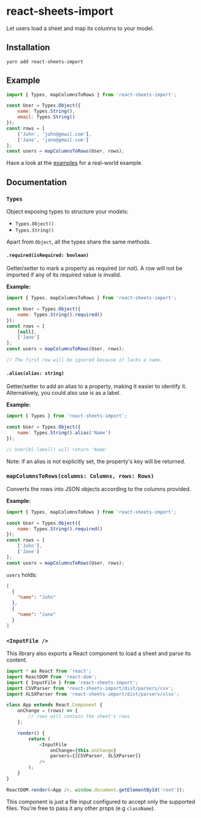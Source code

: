# react-sheets-import

Let users load a sheet and map its columns to your model.

## Installation

```
yarn add react-sheets-import
```

## Example

```js
import { Types, mapColumnsToRows } from 'react-sheets-import';

const User = Types.Object({
    name: Types.String(),
    email: Types.String()
});
const rows = [
    ['John', 'john@gmail.com'],
    ['Jane', 'jane@gmail.com']
];
const users = mapColumnsToRows(User, rows);
```

Have a look at the [examples](./examples) for a real-world example.

## Documentation

### `Types`

Object exposing types to structure your models:

* `Types.Object()`
* `Types.String()`

Apart from `Object`, all the types share the same methods.

#### `.required(isRequired: boolean)`

Getter/setter to mark a property as required (or not).
A row will not be imported if any of its required value is invalid.

**Example:**

```js
import { Types, mapColumnsToRows } from 'react-sheets-import';

const User = Types.Object({
    name: Types.String().required()
});
const rows = [
    [null],
    ['Jane']
];
const users = mapColumnsToRows(User, rows);

// The first row will be ignored because it lacks a name.
```

#### `.alias(alias: string)`

Getter/setter to add an alias to a property, making it easier to identify it.
Alternatively, you could also use is as a label.

**Example:**

```js
import { Types } from 'react-sheets-import';

const User = Types.Object({
    name: Types.String().alias('Name')
});

// User[0].label() will return 'Name'
```

Note: if an alias is not explicitly set, the property's key will be returned.

### `mapColumnsToRows(columns: Columns, rows: Rows)`

Converts the rows into JSON objects according to the columns provided.

**Example:**

```js
import { Types, mapColumnsToRows } from 'react-sheets-import';

const User = Types.Object({
    name: Types.String().required()
});
const rows = [
    ['John'],
    ['Jane']
];
const users = mapColumnsToRows(User, rows);
```

`users` holds:

```json
[
  {
    "name": "John"
  },
  {
    "name": "Jane"
  }
]
```

### `<InputFile />`

This library also exports a React component to load a sheet and parse its content.

```js
import * as React from 'react';
import ReactDOM from 'react-dom';
import { InputFile } from 'react-sheets-import';
import CSVParser from 'react-sheets-import/dist/parsers/csv';
import XLSXParser from 'react-sheets-import/dist/parsers/xlsx';

class App extends React.Component {
    onChange = (rows) => {
        // rows will contain the sheet's rows
    };

    render() {
        return (
            <InputFile
                onChange={this.onChange}
                parsers={[CSVParser, XLSXParser]}
            />
        );
    }
}

ReactDOM.render(<App />, window.document.getElementById('root'));
```

This component is just a file input configured to accept only the supported files.
You're free to pass it any other props (e.g `className`).
